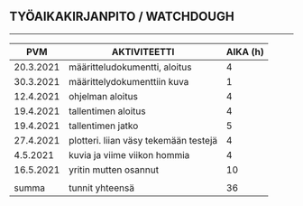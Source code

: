 ## TYÖAIKAKIRJANPITO / WATCHDOUGH

----------------------------------------------------------------------
| PVM		          | AKTIVITEETTI                           | AIKA (h) |
| ----------------|----------------------------------------|----------|
| 20.3.2021	      | määritteludokumentti, aloitus 	       | 4	      |
| 30.3.2021	      | määrittelydokumenttiin kuva	           | 1        |
| 12.4.2021       | ohjelman aloitus                       | 4        |
| 19.4.2021       | tallentimen aloitus                    | 4        |
| 19.4.2021       | tallentimen jatko                      | 5        |
| 27.4.2021       | plotteri. liian väsy tekemään testejä  | 4        |
| 4.5.2021        | kuvia ja viime viikon hommia           | 4        |
| 16.5.2021       | yritin mutten osannut                  | 10       |
|                 |                                        |          |
| summa           | tunnit yhteensä                        | 36       |
